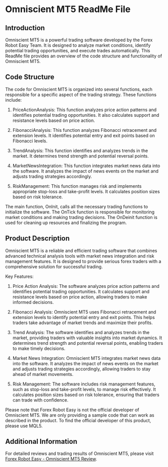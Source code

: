 # Omniscient MT5 ReadMe File

## Introduction
Omniscient MT5 is a powerful trading software developed by the Forex Robot Easy Team. It is designed to analyze market conditions, identify potential trading opportunities, and execute trades automatically. This ReadMe file provides an overview of the code structure and functionality of Omniscient MT5.

## Code Structure
The code for Omniscient MT5 is organized into several functions, each responsible for a specific aspect of the trading strategy. These functions include:

1. PriceActionAnalysis: This function analyzes price action patterns and identifies potential trading opportunities. It also calculates support and resistance levels based on price action.

2. FibonacciAnalysis: This function analyzes Fibonacci retracement and extension levels. It identifies potential entry and exit points based on Fibonacci levels.

3. TrendAnalysis: This function identifies and analyzes trends in the market. It determines trend strength and potential reversal points.

4. MarketNewsIntegration: This function integrates market news data into the software. It analyzes the impact of news events on the market and adjusts trading strategies accordingly.

5. RiskManagement: This function manages risk and implements appropriate stop-loss and take-profit levels. It calculates position sizes based on risk tolerance.

The main function, OnInit, calls all the necessary trading functions to initialize the software. The OnTick function is responsible for monitoring market conditions and making trading decisions. The OnDeinit function is used for cleaning up resources and finalizing the program.

## Product Description
Omniscient MT5 is a reliable and efficient trading software that combines advanced technical analysis tools with market news integration and risk management features. It is designed to provide serious forex traders with a comprehensive solution for successful trading.

Key Features:

1. Price Action Analysis: The software analyzes price action patterns and identifies potential trading opportunities. It calculates support and resistance levels based on price action, allowing traders to make informed decisions.

2. Fibonacci Analysis: Omniscient MT5 uses Fibonacci retracement and extension levels to identify potential entry and exit points. This helps traders take advantage of market trends and maximize their profits.

3. Trend Analysis: The software identifies and analyzes trends in the market, providing traders with valuable insights into market dynamics. It determines trend strength and potential reversal points, enabling traders to make timely decisions.

4. Market News Integration: Omniscient MT5 integrates market news data into the software. It analyzes the impact of news events on the market and adjusts trading strategies accordingly, allowing traders to stay ahead of market movements.

5. Risk Management: The software includes risk management features, such as stop-loss and take-profit levels, to manage risk effectively. It calculates position sizes based on risk tolerance, ensuring that traders can trade with confidence.

Please note that Forex Robot Easy is not the official developer of Omniscient MT5. We are only providing a sample code that can work as described in the product. To find the official developer of this product, please use MQL5.

## Additional Information
For detailed reviews and trading results of Omniscient MT5, please visit [Forex Robot Easy - Omniscient MT5 Review](https://forexroboteasy.com/forex-robot-review/omniscient-mt5-review-serious-forex-trading-at-90/).
